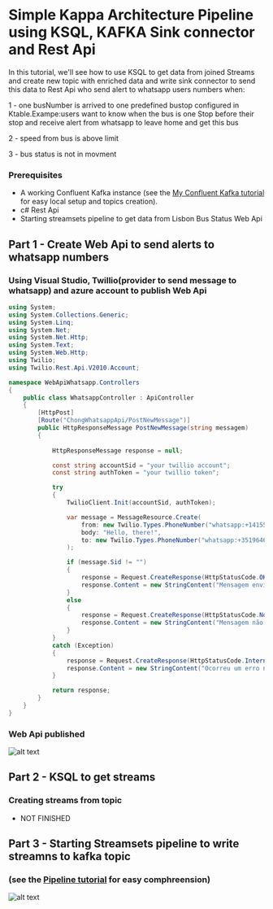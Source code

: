 # Simple Kappa Architecture Pipeline using KSQL, KAFKA Sink connector and Rest Api
In this tutorial, we'll see how to use KSQL to get data from joined Streams and create new topic with enriched data and write sink connector to send this data to Rest Api who send alert to whatsapp users numbers when:

1 - one busNumber is arrived to one predefined bustop configured in Ktable.Exampe:users want to know when the bus is one Stop before their stop and receive alert from whatsapp to leave home and get this bus

2 - speed from bus is above limit

3 - bus status is not in movment

### Prerequisites

* A working Confluent Kafka instance (see the [My Confluent Kafka tutorial](https://github.com/albertochong/AWS-KAFKA-CONFLUENT-PLATFORM) for easy local setup and topics creation).
* c# Rest Api 
* Starting streamsets pipeline to get data from Lisbon Bus Status Web Api 

## Part 1 - Create Web Api to send alerts to whatsapp numbers

### Using Visual Studio, Twillio(provider to send message to whatsapp) and azure account to publish Web Api
```csharp
using System;
using System.Collections.Generic;
using System.Linq;
using System.Net;
using System.Net.Http;
using System.Text;
using System.Web.Http;
using Twilio;
using Twilio.Rest.Api.V2010.Account;

namespace WebApiWhatsapp.Controllers
{
    public class WhatsappController : ApiController
    {
        [HttpPost]
        [Route("ChongWhatsappApi/PostNewMessage")]
        public HttpResponseMessage PostNewMessage(string messagem)
        {
           
            HttpResponseMessage response = null;

            const string accountSid = "your twillio account";
            const string authToken = "your twillio token";

            try
            {
                TwilioClient.Init(accountSid, authToken);

                var message = MessageResource.Create(
                    from: new Twilio.Types.PhoneNumber("whatsapp:+14155238886"),
                    body: "Hello, there!",
                    to: new Twilio.Types.PhoneNumber("whatsapp:+351964663133")
                );

                if (message.Sid != "")
                {
                    response = Request.CreateResponse(HttpStatusCode.OK);
                    response.Content = new StringContent("Mensagem enviada com sucesso", Encoding.UTF8, "application/json");
                }
                else
                {
                    response = Request.CreateResponse(HttpStatusCode.NoContent);
                    response.Content = new StringContent("Mensagem não enviada com sucesso", Encoding.UTF8, "application/json");
                }
            }
            catch (Exception)
            {
                response = Request.CreateResponse(HttpStatusCode.InternalServerError);
                response.Content = new StringContent("Ocorreu um erro no servidor", Encoding.UTF8, "application/json");
            }

            return response;
        }
    }
}


```
### Web Api published 
![alt text](https://achong.blob.core.windows.net/gitimages/pipeline_Get_Lisbom_Bus_Status_to_Kafk.PNG)


## Part 2 - KSQL to get streams

### Creating streams  from topic
* NOT FINISHED


## Part 3 - Starting Streamsets pipeline to write streamns to kafka topic

### (see the [Pipeline tutorial](https://github.com/albertochong/PIPELINES-ETL-PROJECTS/blob/master/3%20-%20PIPELINE-LISBON-BUS-STATUS.md) for easy comphreension)
 ![alt text](https://photos.app.goo.gl/C2sGwkQJpNE5zpaK8)

